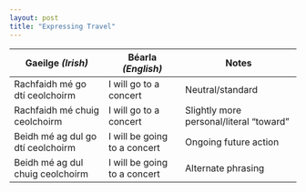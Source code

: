 ```yaml
---
layout: post
title: "Expressing Travel"
---
```


| Gaeilge _(Irish)_                 | Béarla _(English)_           | Notes                                   |
| --------------------------------- | ---------------------------- | --------------------------------------- |
| Rachfaidh mé go dtí ceolchoirm    | I will go to a concert       | Neutral/standard                        |
| Rachfaidh mé chuig ceolchoirm     | I will go to a concert       | Slightly more personal/literal “toward” |
| Beidh mé ag dul go dtí ceolchoirm | I will be going to a concert | Ongoing future action                   |
| Beidh mé ag dul chuig ceolchoirm  | I will be going to a concert | Alternate phrasing                      |

